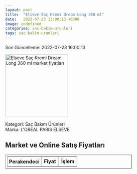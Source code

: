 ```yaml
---
layout: post
title:  "Elseve Saç Kremi Dream Long 360 ml"
date:   2022-07-23 13:00:13 +0300
image: undefined
categories: sac-bakim-urunleri
tags: sac-bakim-urunleri
---
```


Son Güncelleme: 2022-07-23 16:00:13

<img src="undefined" width="200" alt="Elseve Saç Kremi Dream Long 360 ml market fiyatları" />

Kategori: Saç Bakım Ürünleri
<br />
Marka: L'OREAL PARIS ELSEVE

<h2>Market ve Online Satış Fiyatları</h2>

<table border="1" style="padding: 5px;width:80%;">
  <tr>
    <td style="padding: 5px;"><strong>Perakendeci</strong></td>
    <td><strong>Fiyat</strong></td>
    <td><strong>İşlem</strong></td>
  </tr>
  
</table>

